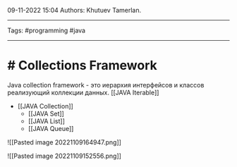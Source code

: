 09-11-2022
15:04
Authors: Khutuev Tamerlan.
***
Tags: #programming #java  
***
# # Collections Framework

Java collection framework - это иерархия интерфейсов и классов реализующий коллекции данных.
[[JAVA Iterable]]
- [[JAVA Collection]]
	- [[JAVA Set]]
	- [[JAVA List]]
	- [[JAVA Queue]]

![[Pasted image 20221109164947.png]]

![[Pasted image 20221109152556.png]]

